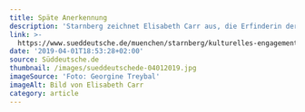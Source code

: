 ```yaml
---
title: Späte Anerkennung
description: 'Starnberg zeichnet Elisabeth Carr aus, die Erfinderin der "KunstRäume".'
link: >-
  https://www.sueddeutsche.de/muenchen/starnberg/kulturelles-engagement-spaete-anerkennung-1.4392333
date: '2019-04-01T18:53:28+02:00'
source: Süddeutsche.de
thumbnail: /images/sueddeutschede-04012019.jpg
imageSource: 'Foto: Georgine Treybal'
imageAlt: Bild von Elisabeth Carr
category: article
---
```


